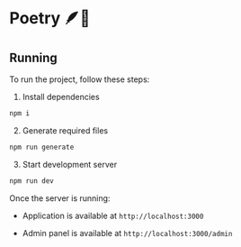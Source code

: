 # Poetry 🪶📖

## Running

To run the project, follow these steps:

1. Install dependencies

```bash
npm i
```

2. Generate required files

```bash
npm run generate
```

3. Start development server

```bash
npm run dev
```

Once the server is running:

- Application is available at `http://localhost:3000`

- Admin panel is available at `http://localhost:3000/admin`
